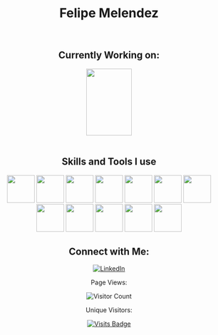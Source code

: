<div align="center">
<h1>Felipe Melendez</h1>

</br>



## Currently Working on:
<div align="center">
  <a href="https://findtribe.app">
    <img src="https://res.cloudinary.com/findtribe/image/upload/v1735303320/ycyci3j8szpahrg42zga.png" height=150 width=102> 
  </a>
 </div><br>

## Skills and Tools I use
<img height="62em" src="https://www.vectorlogo.zone/logos/python/python-icon.svg"/>
<img height="62em" src="https://upload.wikimedia.org/wikipedia/commons/1/18/C_Programming_Language.svg"/>
<img height="62em" src="https://www.vectorlogo.zone/logos/typescriptlang/typescriptlang-icon.svg"/>
<img height="62em" src="https://www.vectorlogo.zone/logos/ruby-lang/ruby-lang-icon.svg"/>
<img height="62em" src="https://www.vectorlogo.zone/logos/w3_html5/w3_html5-icon.svg"/>
<img height="62em" src="https://www.vectorlogo.zone/logos/w3_css/w3_css-icon.svg"/>
<img height="62em" src="https://upload.wikimedia.org/wikipedia/commons/4/47/React.svg"/>
<img height="62em" src="https://www.vectorlogo.zone/logos/vuejs/vuejs-icon.svg"/>
<img height="62em" src="https://www.vectorlogo.zone/logos/postgresql/postgresql-icon.svg"/>
<img height="62em" src="https://www.vectorlogo.zone/logos/nodejs/nodejs-ar21.svg"/>
<img height="62em" src="https://user-images.githubusercontent.com/10991489/119416543-285a9800-bcf4-11eb-8755-a9351330ef0d.jpg"/> 
<img height="62em" src="https://www.vectorlogo.zone/logos/github/github-icon.svg"/>

</br>

## Connect with Me:

[<img alt="LinkedIn" src="https://img.shields.io/badge/linkedin%20-%230077B5.svg?&style=for-the-badge&logo=linkedin&logoColor=white"/>][linkedin]

[linkedin]: https://www.linkedin.com/in/felipemelendez/

<p>Page Views:</p>

![Visitor Count](https://profile-counter.glitch.me/{felipemelendez}/count.svg)

<p>Unique Visitors:</p>

[![Visits Badge](https://badges.pufler.dev/visits/felipemelendez/felipemelendez)](https://felipemelendez.com)

</div>




